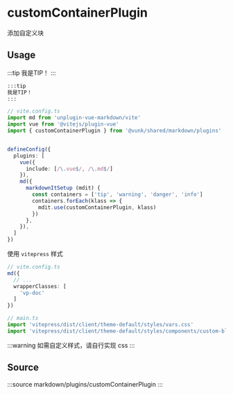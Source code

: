 # customContainerPlugin

添加自定义块


## Usage

:::tip
我是TIP！
:::

```md
:::tip
我是TIP！
:::
```


```ts
// vite.config.ts
import md from 'unplugin-vue-markdown/vite'
import vue from '@vitejs/plugin-vue'
import { customContainerPlugin } from '@vunk/shared/markdown/plugins'


defineConfig({
  plugins: [
    vue({
      include: [/\.vue$/, /\.md$/]
    }),
    md({
      markdownItSetup (mdit) {
        const containers = ['tip', 'warning', 'danger', 'info']
        containers.forEach(klass => {
          mdit.use(customContainerPlugin, klass)
        })
      },
    }),
  ]
})
```

使用 `vitepress` 样式
```ts 
// vite.config.ts
md({
  // ...
  wrapperClasses: [
    'vp-doc'
  ]
})

// main.ts
import 'vitepress/dist/client/theme-default/styles/vars.css'
import 'vitepress/dist/client/theme-default/styles/components/custom-block.css'


```

:::warning
如需自定义样式，请自行实现 css
:::


## Source
:::source
markdown/plugins/customContainerPlugin
:::